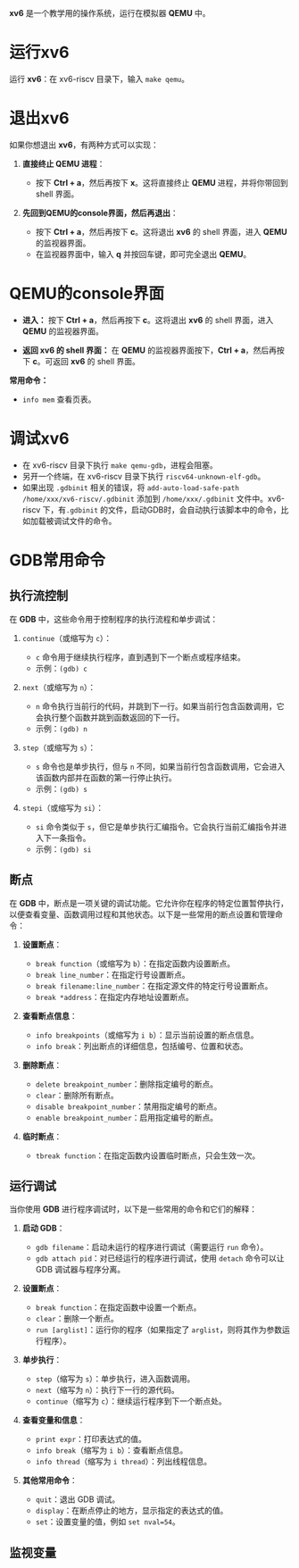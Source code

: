**xv6** 是一个教学用的操作系统，运行在模拟器 **QEMU** 中。

# 运行xv6

运行 **xv6**：在 xv6-riscv 目录下，输入 `make qemu`。

# 退出xv6

如果你想退出 **xv6**，有两种方式可以实现：

1.  **直接终止 QEMU 进程**：

    *   按下 **Ctrl + a**，然后再按下 **x**。这将直接终止 **QEMU** 进程，并将你带回到 shell 界面。

2.  **先回到QEMU的console界面，然后再退出**：

    *   按下 **Ctrl + a**，然后再按下 **c**。这将退出 **xv6** 的 shell 界面，进入 **QEMU** 的监视器界面。
    *   在监视器界面中，输入 **q** 并按回车键，即可完全退出 **QEMU**。


# QEMU的console界面

- **进入：**
按下 **Ctrl + a**，然后再按下 **c**。这将退出 **xv6** 的 shell 界面，进入 **QEMU** 的监视器界面。

- **返回 xv6 的 shell 界面：**
在 **QEMU** 的监视器界面按下，**Ctrl + a**，然后再按下 **c**。可返回 **xv6** 的 shell 界面。

**常用命令：**
- `info mem` 查看页表。

# 调试xv6

*   在 xv6-riscv 目录下执行 `make qemu-gdb`，进程会阻塞。
*   另开一个终端，在 xv6-riscv 目录下执行 `riscv64-unknown-elf-gdb`。
*   如果出现 `.gdbinit` 相关的错误，将 `add-auto-load-safe-path /home/xxx/xv6-riscv/.gdbinit` 添加到 `/home/xxx/.gdbinit` 文件中。xv6-riscv 下，有`.gdbinit` 的文件，启动GDB时，会自动执行该脚本中的命令，比如加载被调试文件的命令。

# GDB常用命令

## 执行流控制

在 **GDB** 中，这些命令用于控制程序的执行流程和单步调试：

1.  `continue`（或缩写为 `c`）：

    *   `c` 命令用于继续执行程序，直到遇到下一个断点或程序结束。
    *   示例：`(gdb) c`
2.  `next`（或缩写为 `n`）：

    *   `n` 命令执行当前行的代码，并跳到下一行。如果当前行包含函数调用，它会执行整个函数并跳到函数返回的下一行。
    *   示例：`(gdb) n`
3.  `step`（或缩写为 `s`）：

    *   `s` 命令也是单步执行，但与 `n` 不同，如果当前行包含函数调用，它会进入该函数内部并在函数的第一行停止执行。
    *   示例：`(gdb) s`
4.  `stepi`（或缩写为 `si`）：

    *   `si` 命令类似于 `s`，但它是单步执行汇编指令。它会执行当前汇编指令并进入下一条指令。
    *   示例：`(gdb) si`

## 断点

在 **GDB** 中，断点是一项关键的调试功能。它允许你在程序的特定位置暂停执行，以便查看变量、函数调用过程和其他状态。以下是一些常用的断点设置和管理命令：

1.  **设置断点**：

    *   `break function`（或缩写为 `b`）：在指定函数内设置断点。
    *   `break line_number`：在指定行号设置断点。
    *   `break filename:line_number`：在指定源文件的特定行号设置断点。
    *   `break *address`：在指定内存地址设置断点。
2.  **查看断点信息**：

    *   `info breakpoints`（或缩写为 `i b`）：显示当前设置的断点信息。
    *   `info break`：列出断点的详细信息，包括编号、位置和状态。
3.  **删除断点**：

    *   `delete breakpoint_number`：删除指定编号的断点。
    *   `clear`：删除所有断点。
    *   `disable breakpoint_number`：禁用指定编号的断点。
    *   `enable breakpoint_number`：启用指定编号的断点。
4.  **临时断点**：

    *   `tbreak function`：在指定函数内设置临时断点，只会生效一次。

## 运行调试

当你使用 **GDB** 进行程序调试时，以下是一些常用的命令和它们的解释：

1.  **启动 GDB**：

    *   `gdb filename`：启动未运行的程序进行调试（需要运行 `run` 命令）。
    *   `gdb attach pid`：对已经运行的程序进行调试，使用 `detach` 命令可以让 GDB 调试器与程序分离。
2.  **设置断点**：

    *   `break function`：在指定函数中设置一个断点。
    *   `clear`：删除一个断点。
    *   `run [arglist]`：运行你的程序（如果指定了 `arglist`，则将其作为参数运行程序）。
3.  **单步执行**：

    *   `step`（缩写为 `s`）：单步执行，进入函数调用。
    *   `next`（缩写为 `n`）：执行下一行的源代码。
    *   `continue`（缩写为 `c`）：继续运行程序到下一个断点处。
4.  **查看变量和信息**：

    *   `print expr`：打印表达式的值。
    *   `info break`（缩写为 `i b`）：查看断点信息。
    *   `info thread`（缩写为 `i thread`）：列出线程信息。
5.  **其他常用命令**：

    *   `quit`：退出 GDB 调试。
    *   `display`：在断点停止的地方，显示指定的表达式的值。
    *   `set`：设置变量的值，例如 `set nval=54`。

## 监视变量
